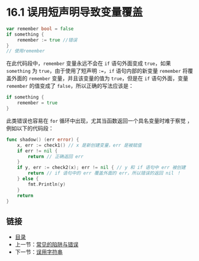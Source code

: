# 16.1 误用短声明导致变量覆盖

```go
var remember bool = false
if something {
    remember := true //错误
}
// 使用remember
```

在此代码段中，`remember` 变量永远不会在 `if` 语句外面变成 `true`，如果 `something` 为 `true`，由于使用了短声明 `:=`，`if` 语句内部的新变量 `remember` 将覆盖外面的 `remember` 变量，并且该变量的值为 `true`，但是在 `if` 语句外面，变量 `remember` 的值变成了 `false`，所以正确的写法应该是：

```go
if something {
    remember = true
}
```

此类错误也容易在 `for` 循环中出现，尤其当函数返回一个具名变量时难于察觉
，例如以下的代码段：

```go
func shadow() (err error) {
	x, err := check1() // x 是新创建变量，err 是被赋值
	if err != nil {
		return // 正确返回 err
	}
	if y, err := check2(x); err != nil { // y 和 if 语句中 err 被创建
		return // if 语句中的 err 覆盖外面的 err，所以错误的返回 nil ！
	} else {
		fmt.Println(y)
	}
	return
}
```

## 链接

- [目录](directory.md)
- 上一节：[常见的陷阱与错误](16.0.md)
- 下一节：[误用字符串](16.2.md)
